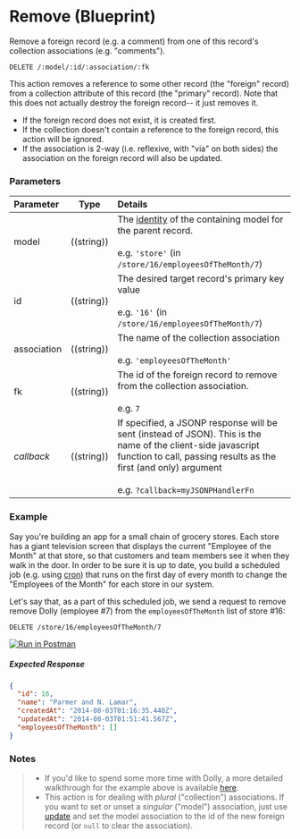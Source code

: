 # Remove (Blueprint)

Remove a foreign record (e.g. a comment) from one of this record's collection associations (e.g. "comments").

```
DELETE /:model/:id/:association/:fk
```

This action removes a reference to some other record (the "foreign" record) from a collection attribute of this record (the "primary" record).  Note that this does not actually destroy the foreign record-- it just removes it.

+ If the foreign record does not exist, it is created first.
+ If the collection doesn't contain a reference to the foreign record, this action will be ignored.
+ If the association is 2-way (i.e. reflexive, with "via" on both sides) the association on the foreign record will also be updated.

### Parameters

 Parameter                          | Type                                    | Details
:---------------------------------- | --------------------------------------- |:---------------------------------
 model | ((string)) | The [identity](http://sailsjs.org/documentation/concepts/models-and-orm/model-settings#?identity) of the containing model for the parent record.<br/><br/>e.g. `'store'` (in `/store/16/employeesOfTheMonth/7`)
 id | ((string)) | The desired target record's primary key value<br/><br/>e.g. `'16'` (in `/store/16/employeesOfTheMonth/7`)
 association       | ((string))                              | The name of the collection association<br/><br/>e.g. `'employeesOfTheMonth'`
 fk  | ((string))    | The id of the foreign record to remove from the collection association.<br/><br/>e.g. `7`
 _callback_                         | ((string))                              | If specified, a JSONP response will be sent (instead of JSON). This is the name of the client-side javascript function to call, passing results as the first (and only) argument<br/> <br/> e.g. `?callback=myJSONPHandlerFn`


### Example

Say you're building an app for a small chain of grocery stores.  Each store has a giant television screen that displays the current "Employee of the Month" at that store, so that customers and team members see it when they walk in the door.  In order to be sure it is up to date, you build a scheduled job (e.g. using [cron](https://en.wikipedia.org/wiki/Cron)) that runs on the first day of every month to change the "Employees of the Month" for each store in our system.

Let's say that, as a part of this scheduled job, we send a request to remove remove Dolly (employee #7) from the `employeesOfTheMonth` list of store #16:

```
DELETE /store/16/employeesOfTheMonth/7
```
[![Run in Postman](https://s3.amazonaws.com/postman-static/run-button.png)](https://www.getpostman.com/run-collection/96217d0d747e536e49a4)

##### Expected Response

```json
{
  "id": 16,
  "name": "Parmer and N. Lamar",
  "createdAt": "2014-08-03T01:16:35.440Z",
  "updatedAt": "2014-08-03T01:51:41.567Z",
  "employeesOfTheMonth": []
}
```


### Notes

> + If you'd like to spend some more time with Dolly, a more detailed walkthrough for the example above is available [here](https://gist.github.com/mikermcneil/e5a20b03be5aa4e0459b).
> + This action is for dealing with _plural_ ("collection") associations.  If you want to set or unset a _singular_ ("model") association, just use [update](http://sailsjs.org/documentation/reference/blueprint-api/Update.html) and set the model association to the id of the new foreign record (or `null` to clear the association).

<docmeta name="displayName" value="remove from">
